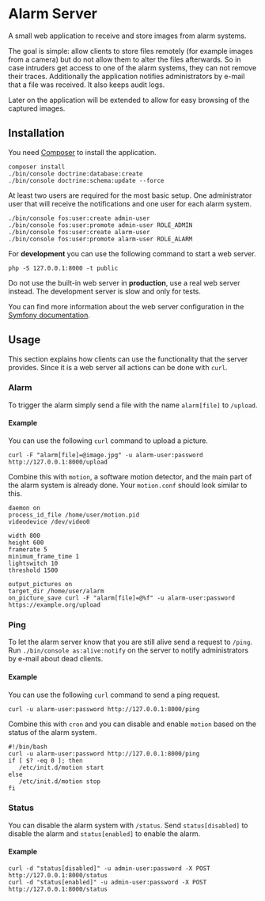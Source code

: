 Alarm Server
============

A small web application to receive and store images from alarm systems.

The goal is simple: allow clients to store files remotely (for example images from a camera) but do not allow them to alter the files afterwards.
So in case intruders get access to one of the alarm systems, they can not remove their traces.
Additionally the application notifies administrators by e-mail that a file was received. It also keeps audit logs.

Later on the application will be extended to allow for easy browsing of the captured images.

## Installation
You need [Composer](https://getcomposer.org/) to install the application.

    composer install
    ./bin/console doctrine:database:create 
    ./bin/console doctrine:schema:update --force 

At least two users are required for the most basic setup. One administrator user that will receive the notifications and one user for each alarm system.

    ./bin/console fos:user:create admin-user
    ./bin/console fos:user:promote admin-user ROLE_ADMIN
    ./bin/console fos:user:create alarm-user
    ./bin/console fos:user:promote alarm-user ROLE_ALARM

For **development** you can use the following command to start a web server.
```
php -S 127.0.0.1:8000 -t public
```

Do not use the built-in web server in **production**, use a real web server instead. The development server is slow and only for tests.

You can find more information about the web server configuration in the [Symfony documentation](https://symfony.com/doc/4.0/setup/web_server_configuration.html).

## Usage
This section explains how clients can use the functionality that the server provides. Since it is a web server all
actions can be done with `curl`.

### Alarm
To trigger the alarm simply send a file with the name `alarm[file]` to `/upload`.

#### Example
You can use the following `curl` command to upload a picture.
```
curl -F "alarm[file]=@image.jpg" -u alarm-user:password http://127.0.0.1:8000/upload
```

Combine this with `motion`, a software motion detector, and the main part of the alarm system is already done.
Your `motion.conf` should look similar to this.
```
daemon on
process_id_file /home/user/motion.pid
videodevice /dev/video0

width 800
height 600
framerate 5
minimum_frame_time 1
lightswitch 10
threshold 1500

output_pictures on
target_dir /home/user/alarm
on_picture_save curl -F "alarm[file]=@%f" -u alarm-user:password https://example.org/upload
```

### Ping
To let the alarm server know that you are still alive send a request to `/ping`. Run `./bin/console as:alive:notify`
on the server to notify administrators by e-mail about dead clients.

#### Example
You can use the following `curl` command to send a ping request.
```
curl -u alarm-user:password http://127.0.0.1:8000/ping
```

Combine this with `cron` and you can disable and enable `motion` based on the status of the alarm system.

```
#!/bin/bash
curl -u alarm-user:password http://127.0.0.1:8000/ping
if [ $? -eq 0 ]; then
   /etc/init.d/motion start
else
   /etc/init.d/motion stop
fi
```

### Status
You can disable the alarm system with `/status`. Send `status[disabled]` to disable the alarm and `status[enabled]` to enable the alarm.

#### Example
```
curl -d "status[disabled]" -u admin-user:password -X POST http://127.0.0.1:8000/status
curl -d "status[enabled]" -u admin-user:password -X POST http://127.0.0.1:8000/status
```